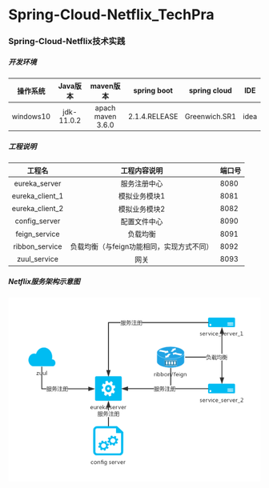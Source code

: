 # Spring-Cloud-Netflix_TechPra
###		Spring-Cloud-Netflix技术实践

#####	开发环境

| 操作系统  |  Java版本  |     maven版本     |  spring boot  | spring cloud  | IDE  |
| :-------: | :--------: | :---------------: | :-----------: | ------------- | ---- |
| windows10 | jdk-11.0.2 | apach maven 3.6.0 | 2.1.4.RELEASE | Greenwich.SR1 | idea |

#####	工程说明

|     工程名      |               工程内容说明                | 端口号 |
| :-------------: | :---------------------------------------: | ------ |
|  eureka_server  |               服务注册中心                | 8080   |
| eureka_client_1 |               模拟业务模块1               | 8081   |
| eureka_client_2 |               模拟业务模块2               | 8082   |
|  config_server  |               配置文件中心                | 8090   |
|  feign_service  |                 负载均衡                  | 8091   |
| ribbon_service  | 负载均衡（与feign功能相同，实现方式不同） | 8092   |
|  zuul_service   |                   网关                    | 8093   |



#####	Netflix服务架构示意图

![avatar](https://github.com/lautrix/Spring-Cloud-Netflix_TechPra/blob/master/ConfigFiles/spring-cloud%20netflix%E6%9C%8D%E5%8A%A1%E6%9E%B6%E6%9E%84%E7%A4%BA%E6%84%8F%E5%9B%BE.jpg)

